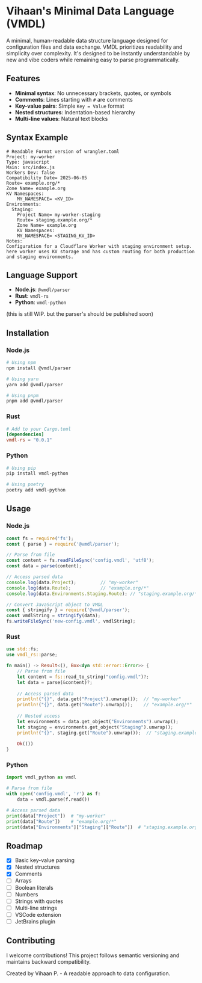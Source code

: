 # Vihaan's Minimal Data Language (VMDL)

A minimal, human-readable data structure language designed for configuration files and data exchange.
VMDL prioritizes readability and simplicity over complexity. It's designed to be instantly understandable by new and vibe coders while remaining easy to parse programmatically.

## Features
- **Minimal syntax**: No unnecessary brackets, quotes, or symbols
- **Comments**: Lines starting with `#` are comments
- **Key-value pairs**: Simple `Key = Value` format
- **Nested structures**: Indentation-based hierarchy
- **Multi-line values**: Natural text blocks

## Syntax Example

```vmdl
# Readable Format version of wrangler.toml
Project: my-worker
Type: javascript
Main: src/index.js
Workers Dev: false
Compatibility Date= 2025-06-05
Route= example.org/*
Zone Name= example.org
KV Namespaces:
    MY_NAMESPACE= <KV_ID>
Environments:
  Staging:
    Project Name= my-worker-staging
    Route= staging.example.org/*
    Zone Name= example.org
    KV Namespaces:
    MY_NAMESPACE= <STAGING_KV_ID>
Notes:
Configuration for a Cloudflare Worker with staging environment setup.
here worker uses KV storage and has custom routing for both production and staging environments.
```

## Language Support

- **Node.js**: `@vmdl/parser`
- **Rust**: `vmdl-rs`
- **Python**: `vmdl-python`
  
(this is still WIP. but the parser's should be published soon)
## Installation

### Node.js
```bash
# Using npm
npm install @vmdl/parser

# Using yarn
yarn add @vmdl/parser

# Using pnpm
pnpm add @vmdl/parser
```

### Rust
```toml
# Add to your Cargo.toml
[dependencies]
vmdl-rs = "0.0.1"
```

### Python
```bash
# Using pip
pip install vmdl-python

# Using poetry
poetry add vmdl-python
```

## Usage

### Node.js
```javascript
const fs = require('fs');
const { parse } = require('@vmdl/parser');

// Parse from file
const content = fs.readFileSync('config.vmdl', 'utf8');
const data = parse(content);

// Access parsed data
console.log(data.Project);         // "my-worker"
console.log(data.Route);           // "example.org/*"
console.log(data.Environments.Staging.Route); // "staging.example.org/*"

// Convert JavaScript object to VMDL
const { stringify } = require('@vmdl/parser');
const vmdlString = stringify(data);
fs.writeFileSync('new-config.vmdl', vmdlString);
```

### Rust
```rust
use std::fs;
use vmdl_rs::parse;

fn main() -> Result<(), Box<dyn std::error::Error>> {
    // Parse from file
    let content = fs::read_to_string("config.vmdl")?;
    let data = parse(&content)?;
    
    // Access parsed data
    println!("{}", data.get("Project").unwrap());  // "my-worker"
    println!("{}", data.get("Route").unwrap());    // "example.org/*"
    
    // Nested access
    let environments = data.get_object("Environments").unwrap();
    let staging = environments.get_object("Staging").unwrap();
    println!("{}", staging.get("Route").unwrap());  // "staging.example.org/*"
    
    Ok(())
}
```

### Python
```python
import vmdl_python as vmdl

# Parse from file
with open('config.vmdl', 'r') as f:
    data = vmdl.parse(f.read())

# Access parsed data
print(data["Project"])  # "my-worker"
print(data["Route"])    # "example.org/*"
print(data["Environments"]["Staging"]["Route"])  # "staging.example.org/*"
```

## Roadmap

- [x] Basic key-value parsing
- [x] Nested structures
- [x] Comments
- [ ] Arrays
- [ ] Boolean literals
- [ ] Numbers
- [ ] Strings with quotes
- [ ] Multi-line strings
- [ ] VSCode extension
- [ ] JetBrains plugin

## Contributing

I welcome contributions! This project follows semantic versioning and maintains backward compatibility.

Created by Vihaan P. - A readable approach to data configuration.